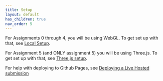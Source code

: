 ```yaml
---
title: Setup
layout: default
has_children: true
nav_order: 5
---
```


For Assignments 0 through 4, you will be using WebGL. To get set up with that, see [Local Setup](localsetup).

For Assignment 5 (and ONLY assignment 5) you will be using Three.js. To get set up with that, see [Three.js setup](threejs).

For help with deploying to Github Pages, see [Deploying a Live Hosted submission](githubpages)


